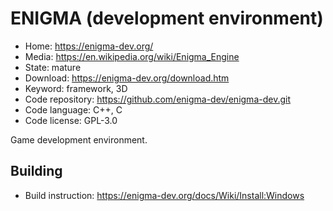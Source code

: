 # ENIGMA (development environment)

- Home: https://enigma-dev.org/
- Media: https://en.wikipedia.org/wiki/Enigma_Engine
- State: mature
- Download: https://enigma-dev.org/download.htm
- Keyword: framework, 3D
- Code repository: https://github.com/enigma-dev/enigma-dev.git
- Code language: C++, C
- Code license: GPL-3.0

Game development environment.

## Building

- Build instruction: https://enigma-dev.org/docs/Wiki/Install:Windows

